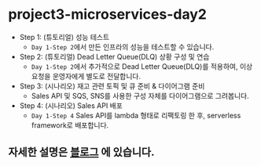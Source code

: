 # project3-microservices-day2

- Step 1: (튜토리얼) 성능 테스트
  - `Day 1-Step 2`에서 만든 인프라의 성능을 테스트할 수 있습니다.
- Step 2: (튜토리얼) Dead Letter Queue(DLQ) 상황 구성 및 연습
  - `Day 1-Step 2`에서 추가적으로 Dead Letter Queue(DLQ)를 적용하여, 이상 요청을 운영자에게 별도로 전달합니다.
- Step 3: (시나리오) 재고 관련 토픽 및 큐 준비 & 다이어그램 준비
  - Sales API 및 SQS, SNS를 사용한 구성 자체를 다이어그램으로 그려봅니다.
- Step 4: (시나리오) Sales API 배포
  - `Day 1-Step 4` Sales API를 lambda 형태로 리팩토링 한 후, serverless framework로 배포합니다.

## 자세한 설명은  <a href="https://velog.io/@dnflekf2748/MSA-%ED%94%84%EB%A1%9C%EC%A0%9D%ED%8A%B8-Day-2" target="_blank">블로그<a> 에 있습니다.
